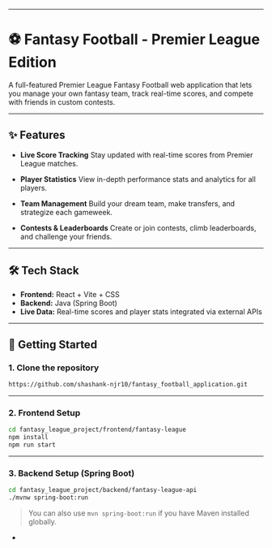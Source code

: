 

---

# ⚽ Fantasy Football - Premier League Edition

A full-featured Premier League Fantasy Football web application that lets you manage your own fantasy team, track real-time scores, and compete with friends in custom contests.

---

## ✨ Features

* **Live Score Tracking**
  Stay updated with real-time scores from Premier League matches.

* **Player Statistics**
  View in-depth performance stats and analytics for all players.

* **Team Management**
  Build your dream team, make transfers, and strategize each gameweek.

* **Contests & Leaderboards**
  Create or join contests, climb leaderboards, and challenge your friends.

---

## 🛠 Tech Stack

* **Frontend:** React + Vite + CSS
* **Backend:** Java (Spring Boot)
* **Live Data:** Real-time scores and player stats integrated via external APIs

---

## 🚀 Getting Started

### 1. Clone the repository

```bash
https://github.com/shashank-njr10/fantasy_football_application.git
```

---

### 2. Frontend Setup

```bash
cd fantasy_league_project/frontend/fantasy-league
npm install
npm run start
```

---

### 3. Backend Setup (Spring Boot)

```bash
cd fantasy_league_project/backend/fantasy-league-api
./mvnw spring-boot:run
```

> You can also use `mvn spring-boot:run` if you have Maven installed globally.

-
